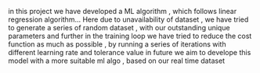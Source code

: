 in this project we have developed a ML algorithm , which follows linear regression algorithm...
Here due to unavailability of dataset , we have tried to generate a series of random dataset , with our outstanding unique parameters
and further in the training loop we have tried to reduce the cost function as much as possible , by running a series of iterations with different learning rate and tolerance value
in future we aim to develope this model with a more suitable ml algo , based on our real time dataset
